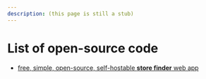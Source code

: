 ```yaml
---
description: (this page is still a stub)
---
```


# List of open-source code

* [free, simple, open-source, self-hostable **store finder** web app](https://github.com/mapzy/mapzy)

